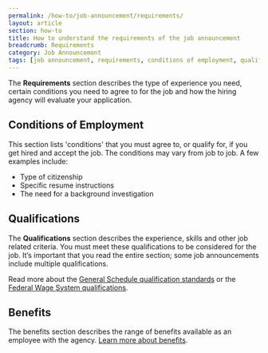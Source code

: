 ```yaml
---
permalink: /how-to/job-announcement/requirements/
layout: article
section: how-to
title: How to understand the requirements of the job announcement
breadcrumb: Requirements
category: Job Announcement
tags: [job announcement, requirements, conditions of employment, qualifications, how you will be evaluated, background checks, security clearance, support-job-announcement]
---
```

The **Requirements** section describes the type of experience you need, certain conditions you need to agree to for the job and how the hiring agency will evaluate your application.

## Conditions of Employment

This section lists 'conditions' that you must agree to, or qualify for, if you get hired and accept the job. The conditions may vary from job to job. A few examples include:
* Type of citizenship
* Specific resume instructions
* The need for a background investigation


## Qualifications

The **Qualifications** section describes the experience, skills and other job related criteria. You must meet these qualifications to be considered for the job. It’s important that you read the entire section; some job announcements include multiple qualifications.

Read more about the [General Schedule qualification standards](https://www.opm.gov/policy-data-oversight/classification-qualifications/general-schedule-qualification-standards/) or the [Federal Wage System qualifications](https://www.opm.gov/policy-data-oversight/classification-qualifications/federal-wage-system-qualifications/).

## Benefits 

The benefits section describes the range of benefits available as an employee with the agency. [Learn more about benefits](../benefits/).
